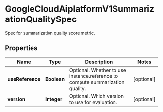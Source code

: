 

# GoogleCloudAiplatformV1SummarizationQualitySpec

Spec for summarization quality score metric.

## Properties

| Name | Type | Description | Notes |
|------------ | ------------- | ------------- | -------------|
|**useReference** | **Boolean** | Optional. Whether to use instance.reference to compute summarization quality. |  [optional] |
|**version** | **Integer** | Optional. Which version to use for evaluation. |  [optional] |



